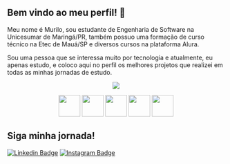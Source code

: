 ## Bem vindo ao meu perfil! 👋

Meu nome é Murilo, sou estudante de Engenharia de Software na Unicesumar de Maringá/PR, também possuo uma formação de curso técnico na Etec de Mauá/SP e diversos cursos na plataforma Alura. 

Sou uma pessoa que se interessa muito por tecnologia e atualmente, eu apenas estudo, e coloco aqui no perfil os melhores projetos que realizei em todas as minhas jornadas de estudo.


<p align="center"><img src="https://github-readme-stats.vercel.app/api?username=musilvab&show_icons=true&theme=tokyonight"></p>

<p align="center">
 <p align="center"> 
  <img src="https://cdn.jsdelivr.net/gh/devicons/devicon@latest/icons/html5/html5-original.svg" width='50px'/>       
  <img src="https://cdn.jsdelivr.net/gh/devicons/devicon@latest/icons/css3/css3-original.svg" width='50px'/>
  <img src="https://cdn.jsdelivr.net/gh/devicons/devicon@latest/icons/c/c-original.svg" width='50px'/>
  <img src="https://cdn.jsdelivr.net/gh/devicons/devicon@latest/icons/canva/canva-original.svg" width='50px'/>
  <img src="  https://icons8.com.br/icon/lAWjO4LexGga/canva" width='50px'/>
 </p>
</p>

## Siga minha jornada!

[![Linkedin Badge](https://img.shields.io/badge/-LinkedIn-blue?style=flat-square&logo=Linkedin&logoColor=white&link=https://www.linkedin.com/in/murilo-barbosa-0614ab259/)](https://www.linkedin.com/in/murilo-barbosa-0614ab259)
[![Instagram Badge](https://img.shields.io/badge/-Instagram-C13584?style=flat-square&labelColor=C13584&logo=instagram&logoColor=white&link=https://www.instagram.com/musilvab/)](https://www.instagram.com/musilvab/)

